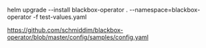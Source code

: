 helm upgrade --install  blackbox-operator  . --namespace=blackbox-operator -f test-values.yaml       




https://github.com/schmiddim/blackbox-operator/blob/master/config/samples/config.yaml
